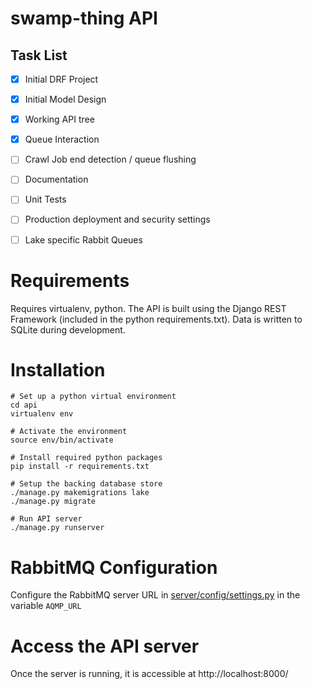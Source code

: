 # swamp-thing API

## Task List
- [x] Initial DRF Project
- [x] Initial Model Design
- [x] Working API tree
- [x] Queue Interaction
- [ ] Crawl Job end detection / queue flushing
- [ ] Documentation
- [ ] Unit Tests
- [ ] Production deployment and security settings
- [ ] Lake specific Rabbit Queues


# Requirements
Requires virtualenv, python. The API is built using the Django REST Framework (included in the python requirements.txt). Data is written to SQLite during development.

# Installation
```
# Set up a python virtual environment
cd api
virtualenv env

# Activate the environment
source env/bin/activate

# Install required python packages
pip install -r requirements.txt

# Setup the backing database store
./manage.py makemigrations lake
./manage.py migrate

# Run API server
./manage.py runserver
```


# RabbitMQ Configuration
Configure the RabbitMQ server URL in [server/config/settings.py](server/config/settings.py) in the variable `AQMP_URL`

# Access the API server
Once the server is running, it is accessible at http://localhost:8000/